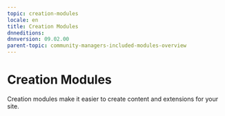 ```yaml
---
topic: creation-modules
locale: en
title: Creation Modules
dnneditions: 
dnnversion: 09.02.00
parent-topic: community-managers-included-modules-overview
---
```


# Creation Modules

Creation modules make it easier to create content and extensions for your site.